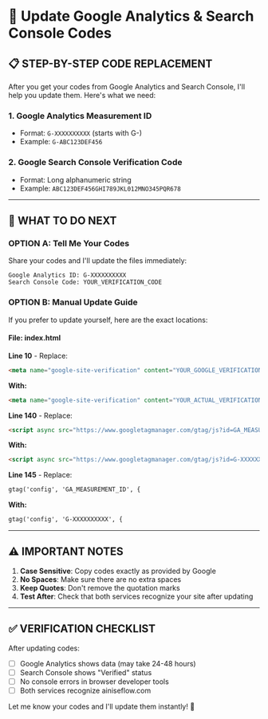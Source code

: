 # 🔧 Update Google Analytics & Search Console Codes

## 📋 **STEP-BY-STEP CODE REPLACEMENT**

After you get your codes from Google Analytics and Search Console, I'll help you update them. Here's what we need:

### **1. Google Analytics Measurement ID**
- Format: `G-XXXXXXXXXX` (starts with G-)
- Example: `G-ABC123DEF456`

### **2. Google Search Console Verification Code**
- Format: Long alphanumeric string
- Example: `ABC123DEF456GHI789JKL012MNO345PQR678`

---

## 🎯 **WHAT TO DO NEXT**

### **OPTION A: Tell Me Your Codes** 
Share your codes and I'll update the files immediately:
```
Google Analytics ID: G-XXXXXXXXXX  
Search Console Code: YOUR_VERIFICATION_CODE
```

### **OPTION B: Manual Update Guide**
If you prefer to update yourself, here are the exact locations:

#### **File: index.html**

**Line 10** - Replace:
```html
<meta name="google-site-verification" content="YOUR_GOOGLE_VERIFICATION_CODE_HERE" />
```
**With:**
```html
<meta name="google-site-verification" content="YOUR_ACTUAL_VERIFICATION_CODE" />
```

**Line 140** - Replace:
```html
<script async src="https://www.googletagmanager.com/gtag/js?id=GA_MEASUREMENT_ID"></script>
```
**With:**
```html
<script async src="https://www.googletagmanager.com/gtag/js?id=G-XXXXXXXXXX"></script>
```

**Line 145** - Replace:
```html
gtag('config', 'GA_MEASUREMENT_ID', {
```
**With:**
```html
gtag('config', 'G-XXXXXXXXXX', {
```

---

## ⚠️ **IMPORTANT NOTES**

1. **Case Sensitive**: Copy codes exactly as provided by Google
2. **No Spaces**: Make sure there are no extra spaces
3. **Keep Quotes**: Don't remove the quotation marks
4. **Test After**: Check that both services recognize your site after updating

---

## ✅ **VERIFICATION CHECKLIST**

After updating codes:
- [ ] Google Analytics shows data (may take 24-48 hours)
- [ ] Search Console shows "Verified" status
- [ ] No console errors in browser developer tools
- [ ] Both services recognize ainiseflow.com

Let me know your codes and I'll update them instantly! 🚀